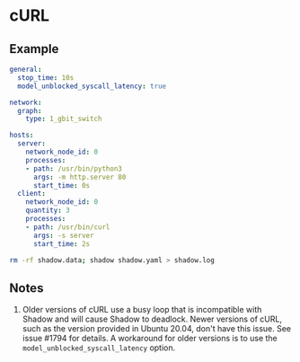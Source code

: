 # cURL

## Example

```yaml
general:
  stop_time: 10s
  model_unblocked_syscall_latency: true

network:
  graph:
    type: 1_gbit_switch

hosts:
  server:
    network_node_id: 0
    processes:
    - path: /usr/bin/python3
      args: -m http.server 80
      start_time: 0s
  client:
    network_node_id: 0
    quantity: 3
    processes:
    - path: /usr/bin/curl
      args: -s server
      start_time: 2s
```

```bash
rm -rf shadow.data; shadow shadow.yaml > shadow.log
```

## Notes

1. Older versions of cURL use a busy loop that is incompatible with Shadow and
will cause Shadow to deadlock. Newer versions of cURL, such as the version
provided in Ubuntu 20.04, don't have this issue. See issue #1794 for details. A
workaround for older versions is to use the `model_unblocked_syscall_latency`
option.
